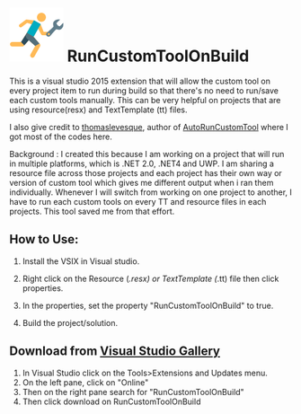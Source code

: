 # ![alt text](https://github.com/lancecontreras/RunCustomToolOnBuild/blob/master/RunTool.png) RunCustomToolOnBuild
This is a visual studio 2015 extension that will allow the custom tool on every project item to run during build so that there's no need to run/save each custom tools manually. This can be very helpful on projects that are using resource(resx) and TextTemplate (tt) files.

I also give credit to [thomaslevesque](https://github.com/thomaslevesque), author of [AutoRunCustomTool](https://github.com/thomaslevesque/AutoRunCustomTool) where I got most of the codes here.

Background : I created this because I am working on a project that will run in multiple platforms, which is .NET 2.0, .NET4 and UWP. I am sharing a resource file across those projects and each project has their own way or version of custom tool which gives me different output when i ran them individually. Whenever I will switch from working on one project to another, I have to run each custom tools on every TT and resource files in each projects. This tool saved me from that effort.

## How to Use:

1. Install the VSIX in Visual studio.

2. Right click on the Resource (*.resx) or TextTemplate (*.tt) file then click properties.

3. In the properties, set the property "RunCustomToolOnBuild" to true.

4. Build the project/solution.

## Download from [Visual Studio Gallery](https://marketplace.visualstudio.com/items?itemName=LanceContreras.RunCustomToolOnBuild)
1. In Visual Studio click on the Tools>Extensions and Updates menu.
2. On the left pane, click on "Online"
3. Then on the right pane search for "RunCustomToolOnBuild"
4. Then click download on RunCustomToolOnBuild
